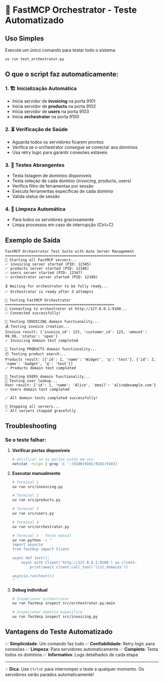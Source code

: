 # 🚀 FastMCP Orchestrator - Teste Automatizado

## Uso Simples

Execute um único comando para testar todo o sistema:

```bash
uv run test_orchestrator.py
```

## O que o script faz automaticamente:

### 1. 🏗️ **Inicialização Automática**

-   Inicia servidor de **invoicing** na porta 9101
-   Inicia servidor de **products** na porta 9102
-   Inicia servidor de **users** na porta 9103
-   Inicia **orchestrator** na porta 9100

### 2. ⏳ **Verificação de Saúde**

-   Aguarda todos os servidores ficarem prontos
-   Verifica se o orchestrator consegue se conectar aos domínios
-   Usa retry logic para garantir conexões estáveis

### 3. 🧪 **Testes Abrangentes**

-   Testa listagem de domínios disponíveis
-   Testa seleção de cada domínio (invoicing, products, users)
-   Verifica filtro de ferramentas por sessão
-   Executa ferramentas específicas de cada domínio
-   Valida status de sessão

### 4. 🛑 **Limpeza Automática**

-   Para todos os servidores graciosamente
-   Limpa processos em caso de interrupção (Ctrl+C)

## Exemplo de Saída

```
FastMCP Orchestrator Test Suite with Auto Server Management
============================================================
🚀 Starting all FastMCP servers...
✅ invoicing server started (PID: 12345)
✅ products server started (PID: 12346)
✅ users server started (PID: 12347)
✅ orchestrator server started (PID: 12348)

⏳ Waiting for orchestrator to be fully ready...
✅ Orchestrator is ready after 3 attempts

🚀 Testing FastMCP Orchestrator
==================================================
📡 Connecting to orchestrator at http://127.0.0.1:9100...
✅ Connected successfully!

🔧 Testing INVOICING domain functionality...
💰 Testing invoice creation...
Invoice result: {'invoice_id': 123, 'customer_id': 123, 'amount': 99.99, 'status': 'open'}
✅ Invoicing domain test completed

🔧 Testing PRODUCTS domain functionality...
📦 Testing product search...
Products result: [{'id': 1, 'name': 'Widget', 'q': 'test'}, {'id': 2, 'name': 'Gadget', 'q': 'test'}]
✅ Products domain test completed

🔧 Testing USERS domain functionality...
👤 Testing user lookup...
User result: {'id': 1, 'name': 'Alice', 'email': 'alice@example.com'}
✅ Users domain test completed

✅ All domain tests completed successfully!

🛑 Stopping all servers...
✅ All servers stopped gracefully
```

## Troubleshooting

### Se o teste falhar:

1. **Verificar portas disponíveis**

    ```bash
    # Verificar se as portas estão em uso
    netstat -tulpn | grep -E ':(9100|9101|9102|9103)'
    ```

2. **Executar manualmente**

    ```bash
    # Terminal 1
    uv run src/invoicing.py

    # Terminal 2
    uv run src/products.py

    # Terminal 3
    uv run src/users.py

    # Terminal 4
    uv run src/orchestrator.py

    # Terminal 5 - Teste manual
    uv run python -c "
    import asyncio
    from fastmcp import Client

    async def test():
        async with Client('http://127.0.0.1:9100') as client:
            print(await client.call_tool('list_domains'))

    asyncio.run(test())
    "
    ```

3. **Debug individual**

    ```bash
    # Inspecionar orchestrator
    uv run fastmcp inspect src/orchestrator.py:main

    # Inspecionar domínio específico
    uv run fastmcp inspect src/invoicing.py
    ```

## Vantagens do Teste Automatizado

✅ **Simplicidade**: Um comando faz tudo
✅ **Confiabilidade**: Retry logic para conexões
✅ **Limpeza**: Para servidores automaticamente
✅ **Completo**: Testa todos os domínios
✅ **Informativo**: Logs detalhados de cada etapa

---

💡 **Dica**: Use `Ctrl+C` para interromper o teste a qualquer momento. Os servidores serão parados automaticamente!
